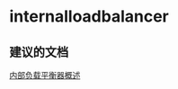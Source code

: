 <properties
    pageTitle="internalloadbalancer"
    description="internalloadbalancer"
    service="microsoft.network"
    resource="loadbalancers"
    authors="viorican"
    displayOrder=""
    selfHelpType="generic"
    supportTopicIds="32546095"
    resourceTags=""
    productPesIds="16098"
    cloudEnvironments="public"
/>


# internalloadbalancer

## **建议的文档**
[内部负载平衡器概述](https://azure.microsoft.com/documentation/articles/load-balancer-internal-overview/)


<!--HONumber=Aug16_HO3-->


